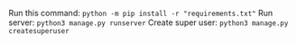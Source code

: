 Run this command:
`python -m pip install -r "requirements.txt"`
Run server:
`python3 manage.py runserver`
Create super user:
`python3 manage.py createsuperuser`
